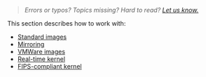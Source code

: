 > *Errors or typos? Topics missing? Hard to read? <a href="https://docs.google.com/forms/d/e/1FAIpQLScIt3ffetkaKW3gDv6FDk7CfUTNYP_HGmqQotSTtj2htKkVBw/viewform?usp=pp_url&entry.1739714854=https://maas.io/docs/image-management-and-customisation" target = "_blank">Let us know.</a>*

This section describes how to work with:

- [Standard images](/t/how-to-use-standard-images/5124)
- [Mirroring](/t/how-to-mirror-maas-images/5927)
- [VMWare images](/t/how-to-use-vmware-images/5144)
- [Real-time kernel](/t/how-to-deploy-a-real-time-kernel/6658)
- [FIPS-compliant kernel](/t/how-to-deploy-a-fips-compliant-kernel/7743)
